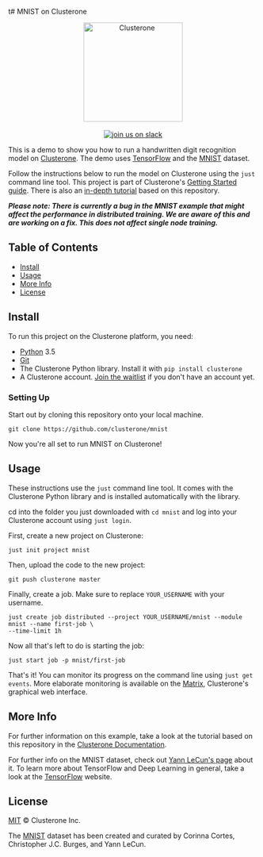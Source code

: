 t# MNIST on Clusterone
<p align="center">
<img src="co_logo.png" alt="Clusterone" width="200">
<br>
<br>
<a href="https://slackin-altdyjrdgq.now.sh"><img src="https://slackin-altdyjrdgq.now.sh/badge.svg" alt="join us on slack"></a>
</p>

This is a demo to show you how to run a handwritten digit recognition model on [Clusterone](https://clusterone.com). The demo uses [TensorFlow](https://tensorflow.org) and the [MNIST](http://yann.lecun.com/exdb/mnist/) dataset.



Follow the instructions below to run the model on Clusterone using the `just` command line tool. This project is part of Clusterone's [Getting Started guide](https://docs.clusterone.com/get-started). There is also an [in-depth tutorial](https://docs.clusterone.com/examples/mnist-with-clusterone) based on this repository.

***Please note: There is currently a bug in the MNIST example that might affect the performance in distributed  training. We are aware of this and are working on a fix.  This does not affect single node training.***

## Table of Contents

- [Install](#install)
- [Usage](#usage)
- [More Info](#more-info)
- [License](#license)

## Install

To run this project on the Clusterone platform, you need:

- [Python](https://python.org/) 3.5
- [Git](https://git-scm.com/)
- The Clusterone Python library. Install it with `pip install clusterone`
- A Clusterone account. [Join the waitlist](https://clusterone.com/join-waitlist/) if you don't have an account yet.

### Setting Up

Start out by cloning this repository onto your local machine. 

```shell
git clone https://github.com/clusterone/mnist
```

Now you're all set to run MNIST on Clusterone!

## Usage

These instructions use the `just` command line tool. It comes with the Clusterone Python library and is installed automatically with the library.

cd into the folder you just downloaded with `cd mnist`  and log into your Clusterone account using `just login`.

First, create a new project on Clusterone:

```shell
just init project mnist
```

Then, upload the code to the new project:

```shell
git push clusterone master
```

Finally, create a job. Make sure to replace `YOUR_USERNAME` with your username.

```shell
just create job distributed --project YOUR_USERNAME/mnist --module mnist --name first-job \
--time-limit 1h
```

Now all that's left to do is starting the job:

```shell
just start job -p mnist/first-job
```

That's it! You can monitor its progress on the command line using `just get events`. More elaborate monitoring is available on the [Matrix](https://clusterone.com/matrix), Clusterone's graphical web interface.

## More Info

For further information on this example, take a look at the tutorial based on this repository in the [Clusterone Documentation](https://docs.clusterone.com/examples/mnist-with-clusterone).

For further info on the MNIST dataset, check out [Yann LeCun's page](http://yann.lecun.com/exdb/mnist/) about it. To learn more about TensorFlow and Deep Learning in general, take a look at the [TensorFlow](https://tensorflow.org) website.

## License

[MIT](LICENSE) © Clusterone Inc.

The [MNIST](http://yann.lecun.com/exdb/mnist/) dataset has been created and curated by Corinna Cortes, Christopher J.C. Burges, and Yann LeCun.
